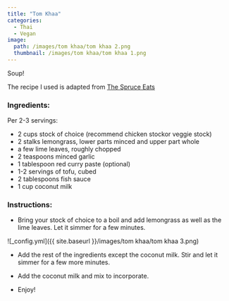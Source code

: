 ```yaml
---
title: "Tom Khaa"
categories:
  - Thai
  - Vegan
image:
  path: /images/tom khaa/tom khaa 2.png
  thumbnail: /images/tom khaa/tom khaa 1.png
---
```


Soup!

The recipe I used is adapted from [The Spruce Eats](https://www.thespruceeats.com/easy-tom-yum-soup-with-coconut-milk-tom-khaa-3217131)

### Ingredients:

Per 2-3 servings:

* 2 cups stock of choice (recommend chicken stockor veggie stock)
* 2 stalks lemongrass, lower parts minced and upper part whole
* a few lime leaves, roughly chopped
* 2 teaspoons minced garlic
* 1 tablespoon red curry paste (optional)
* 1-2 servings of tofu, cubed
* 2 tablespoons fish sauce
* 1 cup coconut milk


### Instructions:

* Bring your stock of choice to a boil and add lemongrass as well as the lime leaves. Let it simmer for a few minutes.

![_config.yml]({{ site.baseurl }}/images/tom khaa/tom khaa 3.png)

* Add the rest of the ingredients except the coconut milk. Stir and let it simmer for a few more minutes.

* Add the coconut milk and mix to incorporate.

* Enjoy!
